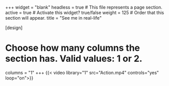 +++
widget = "blank"
headless = true  # This file represents a page section.
active = true  # Activate this widget? true/false
weight = 125  # Order that this section will appear.
title = "See me in real-life"


[design]
  # Choose how many columns the section has. Valid values: 1 or 2.
  columns = "1"
+++
{{< video library="1" src="Action.mp4" controls="yes" loop="on">}}
